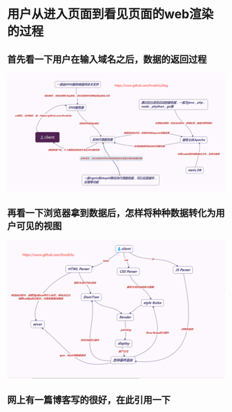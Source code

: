 # 用户从进入页面到看见页面的web渲染的过程

## 首先看一下用户在输入域名之后，数据的返回过程
<img src="../images/web-render.png" alt="用户和服务器交互的过程" title="用户和服务器交互的过程" style="max-width: 100%">

## 再看一下浏览器拿到数据后，怎样将种种数据转化为用户可见的视图


<img src="../images/web-render-client.png" alt="用户和服务器交互的过程" title="用户和服务器交互的过程" style="max-width: 100%">

## 网上有一篇博客写的很好，在此引用一下



